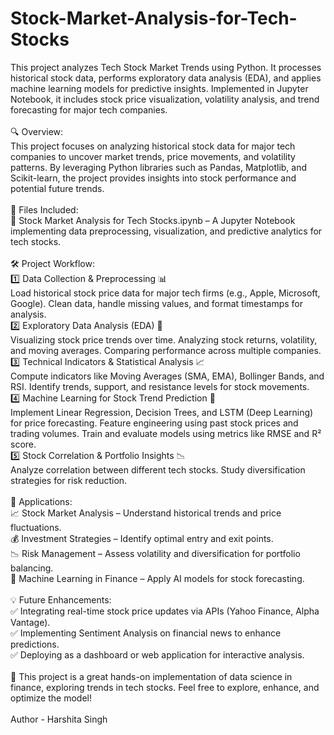 # Stock-Market-Analysis-for-Tech-Stocks
This project analyzes Tech Stock Market Trends using Python. It processes historical stock data, performs exploratory data analysis (EDA), and applies machine learning models for predictive insights. Implemented in Jupyter Notebook, it includes stock price visualization, volatility analysis, and trend forecasting for major tech companies.
<br>
<br>
🔍 Overview:
<br>
This project focuses on analyzing historical stock data for major tech companies to uncover market trends, price movements, and volatility patterns. By leveraging Python libraries such as Pandas, Matplotlib, and Scikit-learn, the project provides insights into stock performance and potential future trends.
<br>
<br>
📂 Files Included:
<br>
📜 Stock Market Analysis for Tech Stocks.ipynb – A Jupyter Notebook implementing data preprocessing, visualization, and predictive analytics for tech stocks.
<br>
<br>
🛠 Project Workflow:
<br>
1️⃣ Data Collection & Preprocessing 📊
<br>
Load historical stock price data for major tech firms (e.g., Apple, Microsoft, Google).
Clean data, handle missing values, and format timestamps for analysis.
<br>
2️⃣ Exploratory Data Analysis (EDA) 🔎
<br>
Visualizing stock price trends over time.
Analyzing stock returns, volatility, and moving averages.
Comparing performance across multiple companies.
<br>
3️⃣ Technical Indicators & Statistical Analysis 📈
<br>
Compute indicators like Moving Averages (SMA, EMA), Bollinger Bands, and RSI.
Identify trends, support, and resistance levels for stock movements.
<br>
4️⃣ Machine Learning for Stock Trend Prediction 🤖
<br>
Implement Linear Regression, Decision Trees, and LSTM (Deep Learning) for price forecasting.
Feature engineering using past stock prices and trading volumes.
Train and evaluate models using metrics like RMSE and R² score.
<br>
5️⃣ Stock Correlation & Portfolio Insights 📉
<br>
Analyze correlation between different tech stocks.
Study diversification strategies for risk reduction.
<br>
<br>
🎯 Applications:
<br>
📈 Stock Market Analysis – Understand historical trends and price fluctuations.
<br>
💰 Investment Strategies – Identify optimal entry and exit points.
<br>
📉 Risk Management – Assess volatility and diversification for portfolio balancing.
<br>
🔎 Machine Learning in Finance – Apply AI models for stock forecasting.
<br>
<br>
💡 Future Enhancements:
<br>
✅ Integrating real-time stock price updates via APIs (Yahoo Finance, Alpha Vantage).
<br>
✅ Implementing Sentiment Analysis on financial news to enhance predictions.
<br>
✅ Deploying as a dashboard or web application for interactive analysis.
<br>
<br>
🚀 This project is a great hands-on implementation of data science in finance, exploring trends in tech stocks. Feel free to explore, enhance, and optimize the model!
<br>
<br>
Author - Harshita Singh
